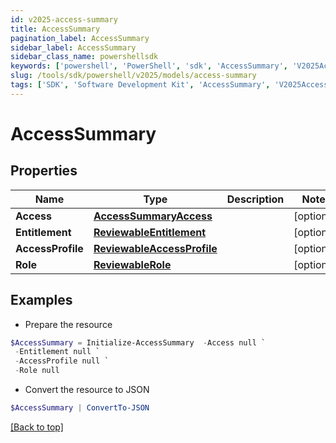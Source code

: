 ```yaml
---
id: v2025-access-summary
title: AccessSummary
pagination_label: AccessSummary
sidebar_label: AccessSummary
sidebar_class_name: powershellsdk
keywords: ['powershell', 'PowerShell', 'sdk', 'AccessSummary', 'V2025AccessSummary'] 
slug: /tools/sdk/powershell/v2025/models/access-summary
tags: ['SDK', 'Software Development Kit', 'AccessSummary', 'V2025AccessSummary']
---
```



# AccessSummary

## Properties

Name | Type | Description | Notes
------------ | ------------- | ------------- | -------------
**Access** | [**AccessSummaryAccess**](access-summary-access) |  | [optional] 
**Entitlement** | [**ReviewableEntitlement**](reviewable-entitlement) |  | [optional] 
**AccessProfile** | [**ReviewableAccessProfile**](reviewable-access-profile) |  | [optional] 
**Role** | [**ReviewableRole**](reviewable-role) |  | [optional] 

## Examples

- Prepare the resource
```powershell
$AccessSummary = Initialize-AccessSummary  -Access null `
 -Entitlement null `
 -AccessProfile null `
 -Role null
```

- Convert the resource to JSON
```powershell
$AccessSummary | ConvertTo-JSON
```


[[Back to top]](#) 

